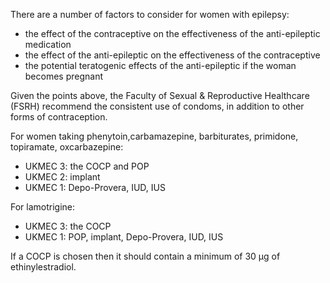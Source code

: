 There are a number of factors to consider for women with epilepsy:  
* the effect of the contraceptive on the effectiveness of the anti\-epileptic medication
* the effect of the anti\-epileptic on the effectiveness of the contraceptive
* the potential teratogenic effects of the anti\-epileptic if the woman becomes pregnant

  
Given the points above, the Faculty of Sexual \& Reproductive Healthcare (FSRH) recommend the consistent use of condoms, in addition to other forms of contraception.  
  
For women taking phenytoin,carbamazepine, barbiturates, primidone, topiramate, oxcarbazepine:  
* UKMEC 3: the COCP and POP
* UKMEC 2: implant
* UKMEC 1: Depo\-Provera, IUD, IUS

  
For lamotrigine:  
* UKMEC 3: the COCP
* UKMEC 1: POP, implant, Depo\-Provera, IUD, IUS

  
If a COCP is chosen then it should contain a minimum of 30 µg of ethinylestradiol.